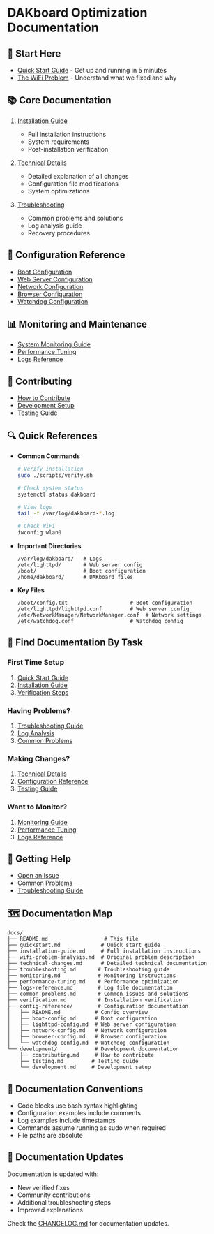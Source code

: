# DAKboard Optimization Documentation

## 👋 Start Here
- [Quick Start Guide](quickstart.md) - Get up and running in 5 minutes
- [The WiFi Problem](wifi-problem-analysis.md) - Understand what we fixed and why

## 📚 Core Documentation
1. [Installation Guide](installation-guide.md)
   - Full installation instructions
   - System requirements
   - Post-installation verification

2. [Technical Details](technical-changes.md)
   - Detailed explanation of all changes
   - Configuration file modifications
   - System optimizations

3. [Troubleshooting](troubleshooting.md)
   - Common problems and solutions
   - Log analysis guide
   - Recovery procedures

## 🔧 Configuration Reference
- [Boot Configuration](config-reference/boot-config.md)
- [Web Server Configuration](config-reference/lighttpd-config.md)
- [Network Configuration](config-reference/network-config.md)
- [Browser Configuration](config-reference/browser-config.md)
- [Watchdog Configuration](config-reference/watchdog-config.md)

## 📊 Monitoring and Maintenance
- [System Monitoring Guide](monitoring.md)
- [Performance Tuning](performance-tuning.md)
- [Logs Reference](logs-reference.md)

## 🤝 Contributing
- [How to Contribute](../CONTRIBUTING.md)
- [Development Setup](development.md)
- [Testing Guide](testing.md)

## 🔍 Quick References
- **Common Commands**
  ```bash
  # Verify installation
  sudo ./scripts/verify.sh
  
  # Check system status
  systemctl status dakboard
  
  # View logs
  tail -f /var/log/dakboard-*.log
  
  # Check WiFi
  iwconfig wlan0
  ```

- **Important Directories**
  ```
  /var/log/dakboard/   # Logs
  /etc/lighttpd/       # Web server config
  /boot/               # Boot configuration
  /home/dakboard/      # DAKboard files
  ```

- **Key Files**
  ```
  /boot/config.txt                    # Boot configuration
  /etc/lighttpd/lighttpd.conf         # Web server config
  /etc/NetworkManager/NetworkManager.conf  # Network settings
  /etc/watchdog.conf                  # Watchdog config
  ```

## 🔎 Find Documentation By Task

### First Time Setup
1. [Quick Start Guide](quickstart.md)
2. [Installation Guide](installation-guide.md)
3. [Verification Steps](verification.md)

### Having Problems?
1. [Troubleshooting Guide](troubleshooting.md)
2. [Log Analysis](logs-reference.md)
3. [Common Problems](common-problems.md)

### Making Changes?
1. [Technical Details](technical-changes.md)
2. [Configuration Reference](config-reference/README.md)
3. [Testing Guide](testing.md)

### Want to Monitor?
1. [Monitoring Guide](monitoring.md)
2. [Performance Tuning](performance-tuning.md)
3. [Logs Reference](logs-reference.md)

## 📱 Getting Help
- [Open an Issue](https://github.com/anthony-maio/dakboard-optimization/issues)
- [Common Problems](common-problems.md)
- [Troubleshooting Guide](troubleshooting.md)

## 🗺️ Documentation Map
```
docs/
├── README.md                  # This file
├── quickstart.md             # Quick start guide
├── installation-guide.md     # Full installation instructions
├── wifi-problem-analysis.md  # Original problem description
├── technical-changes.md      # Detailed technical documentation
├── troubleshooting.md       # Troubleshooting guide
├── monitoring.md            # Monitoring instructions
├── performance-tuning.md    # Performance optimization
├── logs-reference.md        # Log file documentation
├── common-problems.md       # Common issues and solutions
├── verification.md          # Installation verification
├── config-reference/        # Configuration documentation
│   ├── README.md           # Config overview
│   ├── boot-config.md      # Boot configuration
│   ├── lighttpd-config.md  # Web server configuration
│   ├── network-config.md   # Network configuration
│   ├── browser-config.md   # Browser configuration
│   └── watchdog-config.md  # Watchdog configuration
└── development/            # Development documentation
    ├── contributing.md     # How to contribute
    ├── testing.md         # Testing guide
    └── development.md     # Development setup
```

## 📖 Documentation Conventions
- Code blocks use bash syntax highlighting
- Configuration examples include comments
- Log examples include timestamps
- Commands assume running as sudo when required
- File paths are absolute

## 🔄 Documentation Updates
Documentation is updated with:
- New verified fixes
- Community contributions
- Additional troubleshooting steps
- Improved explanations

Check the [CHANGELOG.md](../CHANGELOG.md) for documentation updates.

